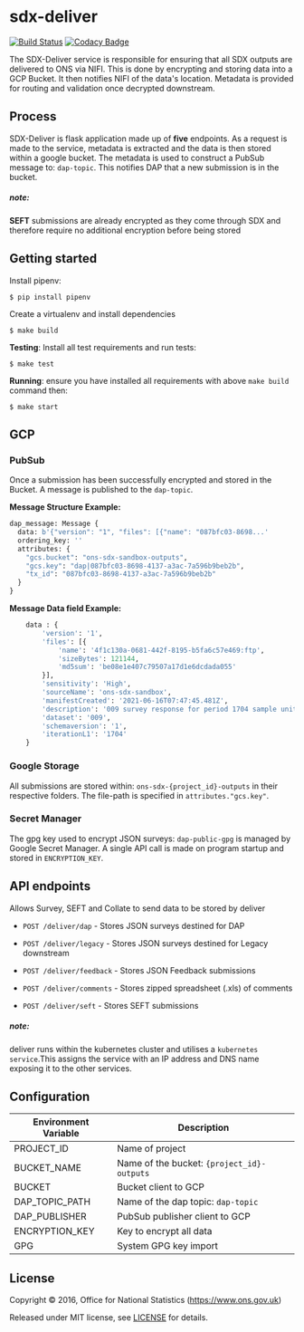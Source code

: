 # sdx-deliver
[![Build Status](https://github.com/ONSdigital/sdx-deliver/workflows/Build/badge.svg)](https://github.com/ONSdigital/sdx-deliver) [![Codacy Badge](https://api.codacy.com/project/badge/Grade/0d8f1899b0054322b9d0ec8f2bd62d86)](https://www.codacy.com/app/ons-sdc/sdx-deliver?utm_source=github.com&amp;utm_medium=referral&amp;utm_content=ONSdigital/sdx-deliver&amp;utm_campaign=Badge_Grade)
 
The SDX-Deliver service is responsible for ensuring that all SDX outputs are delivered to ONS via NIFI. This is done by
encrypting and storing data into a GCP Bucket. It then notifies NIFI of the data's location. Metadata is provided for 
routing and validation once decrypted downstream.

## Process

SDX-Deliver is flask application made up of **five** endpoints. As a request is made to the service, metadata 
is extracted and the data is then stored within a google bucket. The metadata is used to 
construct a PubSub message to: `dap-topic`. This notifies DAP that a new submission is in the bucket.
##### note:
**SEFT** submissions are already encrypted as they come through SDX and therefore require no additional encryption 
before being stored

## Getting started
Install pipenv:
```shell
$ pip install pipenv
```

Create a virtualenv and install dependencies
```shell
$ make build
```

**Testing**:
Install all test requirements and run tests:
```shell
$ make test
```

**Running**:
ensure you have installed all requirements with above `make build` command then:
```shell
$ make start
```

## GCP

### PubSub

Once a submission has been successfully encrypted and stored in the Bucket. A message is published to the `dap-topic`.

**Message Structure Example:**
```python
dap_message: Message {
  data: b'{"version": "1", "files": [{"name": "087bfc03-8698...'
  ordering_key: ''
  attributes: {
    "gcs.bucket": "ons-sdx-sandbox-outputs",
    "gcs.key": "dap|087bfc03-8698-4137-a3ac-7a596b9beb2b",
    "tx_id": "087bfc03-8698-4137-a3ac-7a596b9beb2b"
  }
}
```
**Message Data field Example:**
```python
    data : {
        'version': '1',
        'files': [{
            'name': '4f1c130a-0681-442f-8195-b5fa6c57e469:ftp',
            'sizeBytes': 121144,
            'md5sum': 'be08e1e407c79507a17d1e6dcdada055'
        }],
        'sensitivity': 'High',
        'sourceName': 'ons-sdx-sandbox',
        'manifestCreated': '2021-06-16T07:47:45.481Z',
        'description': '009 survey response for period 1704 sample unit 49900108249D',
        'dataset': '009',
        'schemaversion': '1',
        'iterationL1': '1704'
    }
```

### Google Storage

All submissions are stored within: `ons-sdx-{project_id}-outputs` in their respective folders. The file-path is
specified in `attributes."gcs.key"`.

### Secret Manager
The gpg key used to encrypt JSON surveys: `dap-public-gpg` is managed by Google Secret Manager. A single API call is 
made on program startup and stored in `ENCRYPTION_KEY`.

## API endpoints

Allows Survey, SEFT and Collate to send data to be stored by deliver


* `POST /deliver/dap` - Stores JSON surveys destined for DAP

* `POST /deliver/legacy` - Stores JSON surveys destined for Legacy downstream

* `POST /deliver/feedback` - Stores JSON Feedback submissions

* `POST /deliver/comments` - Stores zipped spreadsheet (.xls) of comments

* `POST /deliver/seft` - Stores SEFT submissions


##### note: 
deliver runs within the kubernetes cluster and utilises a `kubernetes service`.This assigns the service with an IP 
address and DNS name exposing it to the other services.

## Configuration
| Environment Variable    | Description
|-------------------------|------------------------------------
| PROJECT_ID              | Name of project
| BUCKET_NAME             | Name of the bucket: `{project_id}-outputs`
| BUCKET                  | Bucket client to GCP
| DAP_TOPIC_PATH          | Name of the dap topic: `dap-topic`
| DAP_PUBLISHER           | PubSub publisher client to GCP
| ENCRYPTION_KEY          | Key to encrypt all data
| GPG                     | System GPG key import

## License

Copyright © 2016, Office for National Statistics (https://www.ons.gov.uk)

Released under MIT license, see [LICENSE](LICENSE) for details.
